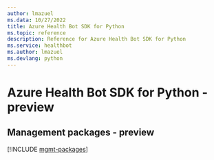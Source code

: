 ```yaml
---
author: lmazuel
ms.data: 10/27/2022
title: Azure Health Bot SDK for Python
ms.topic: reference
description: Reference for Azure Health Bot SDK for Python
ms.service: healthbot
ms.author: lmazuel
ms.devlang: python
---
```

# Azure Health Bot SDK for Python - preview

## Management packages - preview
[!INCLUDE [mgmt-packages](health-bot-mgmt-index.md)]